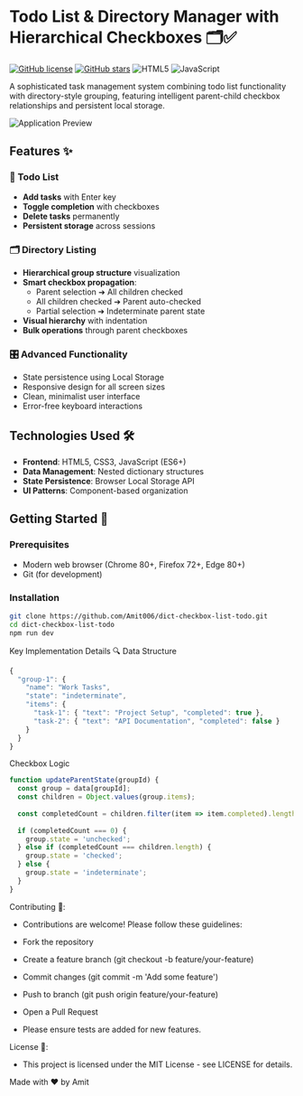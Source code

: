 # Todo List & Directory Manager with Hierarchical Checkboxes 🗂️✅

[![GitHub license](https://img.shields.io/github/license/Amit006/dict-checkbox-list-todo)](https://github.com/Amit006/dict-checkbox-list-todo/blob/main/LICENSE)
[![GitHub stars](https://img.shields.io/github/stars/Amit006/dict-checkbox-list-todo)](https://github.com/Amit006/dict-checkbox-list-todo/stargazers)
![HTML5](https://img.shields.io/badge/html5-%23E34F26.svg?style=flat&logo=html5&logoColor=white)
![JavaScript](https://img.shields.io/badge/javascript-%23323330.svg?style=flat&logo=javascript&logoColor=%23F7DF1E)

A sophisticated task management system combining todo list functionality with directory-style grouping, featuring intelligent parent-child checkbox relationships and persistent local storage.

![Application Preview](screenshot.png) <!-- Replace with actual screenshot -->

## Features ✨

### 📝 Todo List
- **Add tasks** with Enter key
- **Toggle completion** with checkboxes
- **Delete tasks** permanently
- **Persistent storage** across sessions

### 🗂️ Directory Listing
- **Hierarchical group structure** visualization
- **Smart checkbox propagation**:
  - Parent selection ➔ All children checked
  - All children checked ➔ Parent auto-checked
  - Partial selection ➔ Indeterminate parent state
- **Visual hierarchy** with indentation
- **Bulk operations** through parent checkboxes

### 🎛️ Advanced Functionality
- State persistence using Local Storage
- Responsive design for all screen sizes
- Clean, minimalist user interface
- Error-free keyboard interactions

## Technologies Used 🛠️
- **Frontend**: HTML5, CSS3, JavaScript (ES6+)
- **Data Management**: Nested dictionary structures
- **State Persistence**: Browser Local Storage API
- **UI Patterns**: Component-based organization

## Getting Started 🚀

### Prerequisites
- Modern web browser (Chrome 80+, Firefox 72+, Edge 80+)
- Git (for development)

### Installation
```bash
git clone https://github.com/Amit006/dict-checkbox-list-todo.git
cd dict-checkbox-list-todo
npm run dev
```
Key Implementation Details 🔍
Data Structure
```javascript
{
  "group-1": {
    "name": "Work Tasks",
    "state": "indeterminate",
    "items": {
      "task-1": { "text": "Project Setup", "completed": true },
      "task-2": { "text": "API Documentation", "completed": false }
    }
  }
}
```
Checkbox Logic
```javascript
function updateParentState(groupId) {
  const group = data[groupId];
  const children = Object.values(group.items);
  
  const completedCount = children.filter(item => item.completed).length;
  
  if (completedCount === 0) {
    group.state = 'unchecked';
  } else if (completedCount === children.length) {
    group.state = 'checked';
  } else {
    group.state = 'indeterminate';
  }
}
```

Contributing 🤝:
 - Contributions are welcome! Please follow these guidelines:

 - Fork the repository
 - Create a feature branch (git checkout -b feature/your-feature)
 - Commit changes (git commit -m 'Add some feature')
 - Push to branch (git push origin feature/your-feature)
 - Open a Pull Request
 - Please ensure tests are added for new features.

License 📄:
 - This project is licensed under the MIT License - see LICENSE for details.

Made with ❤️ by Amit
